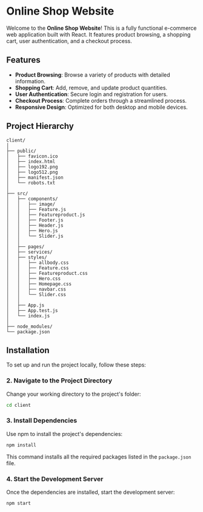 # Online Shop Website

Welcome to the **Online Shop Website**! This is a fully functional e-commerce web application built with React. It features product browsing, a shopping cart, user authentication, and a checkout process.

## Features

- **Product Browsing**: Browse a variety of products with detailed information.
- **Shopping Cart**: Add, remove, and update product quantities.
- **User Authentication**: Secure login and registration for users.
- **Checkout Process**: Complete orders through a streamlined process.
- **Responsive Design**: Optimized for both desktop and mobile devices.

## Project Hierarchy

```
client/
│
├── public/
│   ├── favicon.ico
│   ├── index.html
│   ├── logo192.png
│   ├── logo512.png
│   ├── manifest.json
│   └── robots.txt
│
├── src/
│   ├── components/
│   │   ├── image/
│   │   ├── Feature.js
│   │   ├── Featureproduct.js
│   │   ├── Footer.js
│   │   ├── Header.js
│   │   ├── Hero.js
│   │   └── Slider.js
│   │
│   ├── pages/
│   ├── services/
│   ├── styles/
│   │   ├── allbody.css
│   │   ├── Feature.css
│   │   ├── Featureproduct.css
│   │   ├── Hero.css
│   │   ├── Homepage.css
│   │   ├── navbar.css
│   │   └── Slider.css
│   │
│   ├── App.js
│   ├── App.test.js
│   └── index.js
│
├── node_modules/
└── package.json
```

## Installation

To set up and run the project locally, follow these steps:

### 2. Navigate to the Project Directory

Change your working directory to the project's folder:

```bash
cd client
```

### 3. Install Dependencies

Use npm to install the project's dependencies:

```bash
npm install
```

This command installs all the required packages listed in the `package.json` file.

### 4. Start the Development Server

Once the dependencies are installed, start the development server:

```bash
npm start
```




